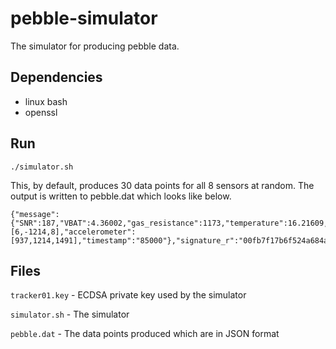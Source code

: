 # pebble-simulator
The simulator for producing pebble data.

## Dependencies
- linux bash
- openssl

## Run
`./simulator.sh`

This, by default, produces 30 data points for all 8 sensors at random. The output is written to pebble.dat which looks like below.
```
{"message":{"SNR":187,"VBAT":4.36002,"gas_resistance":1173,"temperature":16.21609,"pressure":515.32678,"humidity":31.51630,"temperature":76.22284,"gyroscope":[6,-1214,8],"accelerometer":[937,1214,1491],"timestamp":"85000"},"signature_r":"00fb7f17b6f524a684ac392eb47761bd1f994fd0a1f92d227a263e3ea981d2007e02204","signature_s":""}
```

## Files
`tracker01.key` - ECDSA private key used by the simulator

`simulator.sh` - The simulator

`pebble.dat` - The data points produced which are in JSON format
